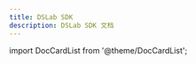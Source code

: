 ```yaml
---
title: DSLab SDK
description: DSLab SDK 文档
---
```


import DocCardList from '@theme/DocCardList';

<DocCardList />